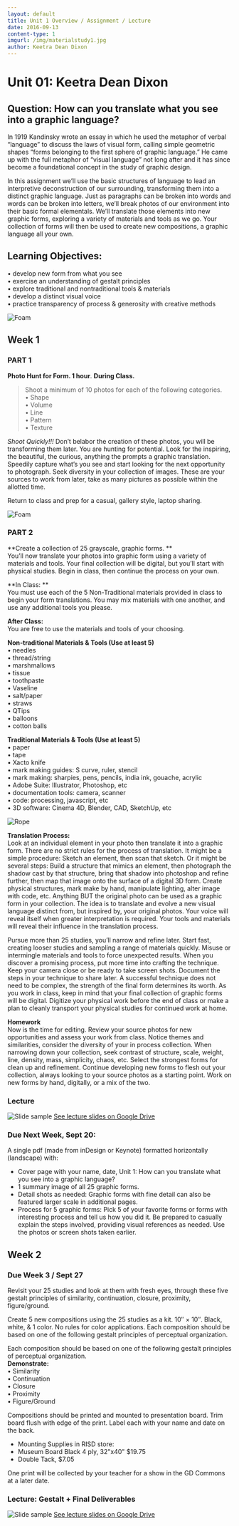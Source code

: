 ```yaml
---
layout: default
title: Unit 1 Overview / Assignment / Lecture
date: 2016-09-13
content-type: 1
imgurl: /img/materialstudy1.jpg
author: Keetra Dean Dixon
---
```


# Unit 01: Keetra Dean Dixon


## Question: How can you translate what you see into a graphic language?

In 1919 Kandinsky wrote an essay in which he used the metaphor of verbal “language” to discuss the laws of visual form, calling simple geometric shapes “forms belonging to the first sphere of graphic language.” He came up with the full metaphor of “visual language” not long after and it has since become a foundational concept in the study of graphic design.

In this assignment we’ll use the basic structures of language to lead an interpretive deconstruction of our surrounding, transforming them into a distinct graphic language. Just as paragraphs can be broken into words and words can be broken into letters, we’ll break photos of our environment into their basic formal elementals. We’ll translate those elements into new graphic forms, exploring a variety of materials and tools as we go. Your collection of forms will then be used to create new compositions, a graphic language all your own.

## Learning Objectives:

• develop new form from what you see  
• exercise an understanding of gestalt principles  
• explore traditional and nontraditional tools & materials  
• develop a distinct visual voice  
• practice transparency of process & generosity with creative methods

![Foam](/img/foam.jpg)

## Week 1

### PART 1   
**Photo Hunt for Form. 1 hour**. **During Class.**  
>Shoot a minimum of 10 photos for each of the following categories.  
• Shape  
• Volume  
• Line  
• Pattern  
• Texture

*Shoot Quickly!!!* Don’t belabor the creation of these photos, you will be transforming them later. You are hunting for potential. Look for the inspiring, the beautiful, the curious, anything the prompts a graphic translation. Speedily capture what’s you see and start looking for the next opportunity to photograph. Seek diversity in your collection of images. These are your sources to work from later, take as many pictures as possible within the allotted time.

Return to class and prep for a casual, gallery style, laptop sharing.

![Foam](/img/doodles.jpg)

### PART 2  
**Create a collection of 25 grayscale, graphic forms. **  
You’ll now translate your photos into graphic form using a variety of materials and tools. Your final collection will be digital, but you’ll start with physical studies. Begin in class, then continue the process on your own.

**In Class: **  
You must use each of the 5 Non-Traditional materials provided in class to begin your form translations. You may mix materials with one another, and use any additional tools you please.

**After Class:**  
You are free to use the materials and tools of your choosing.

**Non-traditional Materials & Tools (Use at least 5)**  
• needles   
• thread/string  
• marshmallows   
• tissue  
• toothpaste  
• Vaseline  
• salt/paper   
• straws  
• QTips  
• balloons  
• cotton balls

**Traditional Materials & Tools (Use at least 5)**  
• paper  
• tape  
• Xacto knife  
• mark making guides: S curve, ruler, stencil  
• mark making: sharpies, pens, pencils, india ink, gouache, acrylic   
• Adobe Suite: Illustrator, Photoshop, etc  
• documentation tools: camera, scanner  
• code: processing, javascript, etc  
• 3D software: Cinema 4D, Blender, CAD, SketchUp, etc

![Rope](/img/rope.jpg)

**Translation Process:**  
Look at an individual element in your photo then translate it into a graphic form. There are no strict rules for the process of translation. It might be a simple procedure: Sketch an element, then scan that sketch. Or it might be several steps: Build a structure that mimics an element, then photograph the shadow cast by that structure, bring that shadow into photoshop and refine further, then map that image onto the surface of a digital 3D form. Create physical structures, mark make by hand, manipulate lighting, alter image with code, etc. Anything BUT the original photo can be used as a graphic form in your collection. The idea is to translate and evolve a new visual language distinct from, but inspired by, your original photos. Your voice will reveal itself when greater interpretation is required. Your tools and materials will reveal their influence in the translation process. 

Pursue more than 25 studies, you’ll narrow and refine later. Start fast, creating looser studies and sampling a range of materials quickly. Misuse or intermingle materials and tools to force unexpected results. When you discover a promising process, put more time into crafting the technique. Keep your camera close or be ready to take screen shots. Document the steps in your technique to share later. A successful technique does not need to be complex, the strength of the final form determines its worth. As you work in class, keep in mind that your final collection of graphic forms will be digital. Digitize your physical work before the end of class or make a plan to cleanly transport your physical studies for continued work at home.

**Homework**  
Now is the time for editing. Review your source photos for new opportunities and assess your work from class. Notice themes and similarities, consider the diversity of your in process collection. When narrowing down your collection, seek contrast of structure, scale, weight, line, density, mass, simplicity, chaos, etc. Select the strongest forms for clean up and refinement. Continue developing new forms to flesh out your collection, always looking to your source photos as a starting point. Work on new forms by hand, digitally, or a mix of the two.

### Lecture

![Slide sample](/img/shape.png)
[See lecture slides on Google Drive](https://drive.google.com/file/d/0B8F9VKqvC_8IOW44ZUlGd09HcUE/)

### Due Next Week, Sept 20:
A single pdf (made from inDesign or Keynote) formatted horizontally (landscape) with:

* Cover page with your name, date, Unit 1: How can you translate what you see into a graphic language?
* 1 summary image of all 25 graphic forms.   
* Detail shots as needed: Graphic forms with fine detail can also be featured larger scale in additional pages.  
* Process for 5 graphic forms: Pick 5 of your favorite forms or forms with interesting process and tell us how you did it. Be prepared to casually explain the steps involved, providing visual references as needed. Use the photos or screen shots taken earlier.  


## Week 2

### Due Week 3 / Sept 27

Revisit your 25 studies and look at them with fresh eyes, through these five gestalt principles of similarity, continuation, closure, proximity, figure/ground.

Create 5 new compositions using the 25 studies as a kit. 10″ × 10″. Black, white, & 1 color. No rules for color applications.
Each composition should be based on one of the following gestalt principles of perceptual organization.

Each composition should be based on one of the following gestalt principles of perceptual organization.  
**Demonstrate:**  
• Similarity  
• Continuation  
• Closure  
• Proximity  
• Figure/Ground

Compositions should be printed and mounted to presentation board. Trim board flush with edge of the print.
Label each with your name and date on the back.
- Mounting Supplies in RISD store:  
- Museum Board Black 4 ply, 32"x40" $19.75
- Double Tack, $7.05

One print will be collected by your teacher for a show in the GD Commons at a later date.

### Lecture: Gestalt + Final Deliverables

![Slide sample](/img/gestalt.png)
[See lecture slides on Google Drive](https://drive.google.com/a/risd.edu/file/d/0B8F9VKqvC_8ISHlmUGVJNzhDNXc/view)
